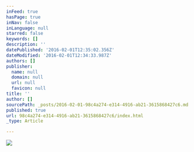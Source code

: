 ```yaml
---
inFeed: true
hasPage: true
inNav: false
inLanguage: null
starred: false
keywords: []
description: ''
datePublished: '2016-02-01T12:35:02.356Z'
dateModified: '2016-02-01T12:34:33.987Z'
authors: []
publisher:
  name: null
  domain: null
  url: null
  favicon: null
title: ''
author: []
sourcePath: _posts/2016-02-01-98c4a274-e314-4916-ab21-3615868427c6.md
published: true
url: 98c4a274-e314-4916-ab21-3615868427c6/index.html
_type: Article

---
```

![](https://the-grid-user-content.s3-us-west-2.amazonaws.com/6085533d-1584-4e2a-ac2e-3041012af1bc.jpg)